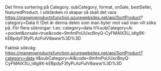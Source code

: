 Det finns sortering på Category, subCategory, format, onSale, bestSeller, featuredProduct.
I söklänken ni skapar så skall det vara 
https://maneroproductsfunction.azurewebsites.net/api/SortProduct? 
category=Data It (Det är denna delen som man byter mot vad man vill söka på. För flera sökningar: t.ex: category=data it%subCategory=Ai
=pocket&onsale=true&code=9mfmPoUUxcBnyQ-CyFMAlX3U_ldlg9X-kEBpdyF3fyPLAzFuIV8aww%3D%3D

Faktisk sökväg:
https://maneroproductsfunction.azurewebsites.net/api/SortProduct?category=data it&subCategory=AI&code=9mfmPoUUxcBnyQ-CyFMAlX3U_ldlg9X-kEBpdyF3fyPLAzFuIV8aww%3D%3D
